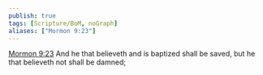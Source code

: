 ```yaml
---
publish: true
tags: [Scripture/BoM, noGraph]
aliases: ["Mormon 9:23"]
---
```

[Mormon 9:23](https://churchofjesuschrist.org/study/scriptures/bofm/morm/9?lang=eng&id=p23#p23) And he that believeth and is baptized shall be saved, but he that believeth not shall be damned;
